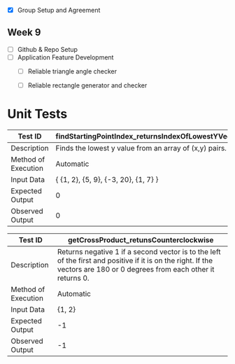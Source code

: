 - [x] Group Setup and Agreement
## Week 9
- [ ] Github & Repo Setup
- [ ] Application Feature Development
    - [ ] Reliable triangle angle checker
    - [ ] Reliable rectangle generator and checker



# Unit Tests

| Test ID             | findStartingPointIndex_returnsIndexOfLowestYVector     |
|---------------------|--------------------------------------------------------|
| Description         | Finds the lowest y value from an array of (x,y) pairs. |
| Method of Execution | Automatic                                              |
| Input Data          | { {1, 2}, {5, 9}, {-3, 20}, {1, 7} }                   |
| Expected Output     | 0                                                      |
| Observed Output     | 0                                                      |

| Test ID             | getCrossProduct_retunsCounterclockwise                                                                                                                                   |
|---------------------|--------------------------------------------------------------------------------------------------------------------------------------------------------------------------|
| Description         | Returns negative 1 if a second vector is to the left of the first and positive if it is on the right. If the vectors are 180 or 0  degrees from each other it returns 0. |
| Method of Execution | Automatic                                                                                                                                                                |
| Input Data          | {1, 2}                                                                                                                                                                   |
| Expected Output     | -1                                                                                                                                                                       |
| Observed Output     | -1                                                                                                                                                                       |

